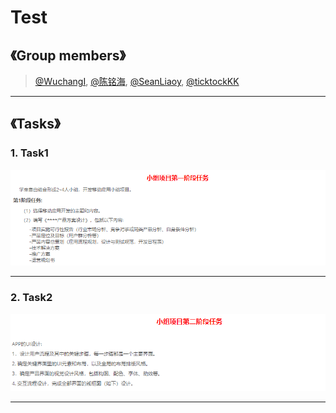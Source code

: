 # Test

## 《Group members》

> [@WuchangI](https://github.com/Yuziquan), [@陈铭海](https://github.com/chenminghai), [@SeanLiaoy](https://github.com/SeanLiaoy), [@ticktockKK](https://github.com/ticktockKK)

***




## 《Tasks》
### 1. Task1

![task1](https://github.com/AimAtAndroid/Test/blob/master/Screenshots/Tasks/task1.png)

***
### 2. Task2



![task2](https://github.com/AimAtAndroid/Test/blob/master/Screenshots/Tasks/task2.png)

***




